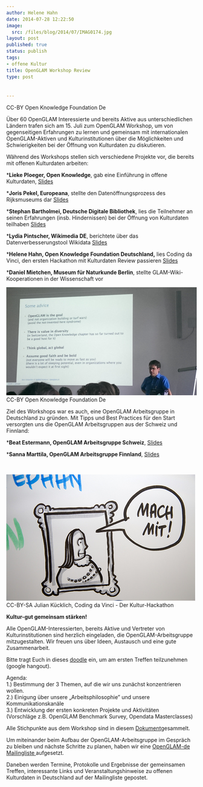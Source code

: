 ```yaml
---
author: Helene Hahn
date: 2014-07-28 12:22:50
image:
  src: /files/blog/2014/07/IMAG0174.jpg
layout: post
published: true
status: publish
tags:
- offene Kultur
title: OpenGLAM Workshop Review
type: post


---
```


 CC-BY Open Knowledge Foundation De

Über 60 OpenGLAM Interessierte und bereits Aktive aus unterschiedlichen Ländern trafen sich am 15. Juli zum OpenGLAM Workshop, um von gegenseitigen Erfahrungen zu lernen und gemeinsam mit internationalen OpenGLAM-Aktiven und Kulturinstitutionen über die Möglichkeiten und Schwierigkeiten bei der Öffnung von Kulturdaten zu diskutieren.

Während des Workshops stellen sich verschiedene Projekte vor, die bereits mit offenen Kulturdaten arbeiten:

***Lieke Ploeger, Open Knowledge**, gab eine Einführung in offene Kulturdaten, [Slides](/files/blog/2014/06/1_Lieke-Ploeger_OpenGLAM-intro-OKFest-2014.pdf)

***Joris Pekel, Europeana**, stellte den Datenöffnungsprozess des Rijksmuseums dar [Slides](/files/blog/2014/06/2_Joris-Pekel_rijksmuseumpaper-140717041443-phpapp01.pdf)

***Stephan Bartholmei, Deutsche Digitale Bibliothek**, lies die Teilnehmer an seinen Erfahrungen (insb. Hindernissen) bei der Öffnung von Kulturdaten teilhaben [Slides](/files/blog/2014/06/3_Stephan-Bartholmei_2014-07-15-OpenGLAM-Workshop_with_notes.pdf)

***Lydia Pintscher, Wikimedia DE**, berichtete über das Datenverbesserungstool Wikidata [Slides](/files/blog/2014/06/4_Lydia-Pintscher_Wikidata-@-OKFest-Fringe-event-2014-07-15.pdf)

***Helene Hahn, Open Knowledge Foundation Deutschland,** lies Coding da Vinci, den ersten Hackathon mit Kulturdaten Review passieren [Slides](/files/blog/2014/06/5_Helene-Hahn_openglam-workshop-2014-final.pdf)

***Daniel Mietchen, Museum für Naturkunde Berlin**, stellte GLAM-Wiki-Kooperationen in der Wissenschaft vor

![](/files/blog/2014/07/IMAG0184.jpg) CC-BY Open Knowledge Foundation De

Ziel des Workshops war es auch, eine OpenGLAM Arbeitsgruppe in Deutschland zu gründen. Mit Tipps und Best Practices für den Start versorgten uns die OpenGLAM Arbeitsgruppen aus der Schweiz und Finnland:

***Beat Estermann, OpenGLAM Arbeitsgruppe Schweiz**, [Slides](/files/blog/2014/06/7_Beat-Estermann_20140715_OpenGLAM_Satellite-Event_Input_CH.pdf)

***Sanna Marttila, OpenGLAM Arbeitsgruppe Finnland**, [Slides](/files/blog/2014/06/8_Sanna-Marttila_OpenGLAM-workshop-Berlin-SM-150714.pdf)

 

![](/files/blog/2014/06/mach-mit.jpg) CC-BY-SA Julian Kücklich, Coding da Vinci - Der Kultur-Hackathon

**Kultur-gut gemeinsam stärken!**

Alle OpenGLAM-Interessierten, bereits Aktive und Vertreter von Kulturinstitutionen sind herzlich eingeladen, die OpenGLAM-Arbeitsgruppe mitzugestalten. Wir freuen uns über Ideen, Austausch und eine gute Zusammenarbeit.

Bitte tragt Euch in dieses [doodle](http://doodle.com/55ze4yrx68bt5ct2) ein, um am ersten Treffen teilzunehmen (google hangout).

Agenda:  
1.) Bestimmung der 3 Themen, auf die wir uns zunächst konzentrieren wollen.  
2.) Einigung über unsere „Arbeitsphilosophie” und unsere Kommunikationskanäle  
3.) Entwicklung der ersten konkreten Projekte und Aktivitäten  
(Vorschläge z.B. OpenGLAM Benchmark Survey, Opendata Masterclasses)

Alle Stichpunkte aus dem Workshop sind in diesem [Dokument](https://docs.google.com/document/d/1DKNo8qhdBBI0jv0cwjZqXE7XFWrI9389jti_eydnyNc/edit?usp=sharing)gesammelt.

Um miteinander beim Aufbau der OpenGLAM-Arbeitsgruppe im Gespräch zu bleiben und nächste Schritte zu planen, haben wir eine [OpenGLAM-de Mailingliste ](https://lists.okfn.org/mailman/listinfo/openglam-de)aufgesetzt.

Daneben werden Termine, Protokolle und Ergebnisse der gemeinsamen Treffen, interessante Links und Veranstaltungshinweise zu offenen Kulturdaten in Deutschland auf der Mailingliste gepostet.